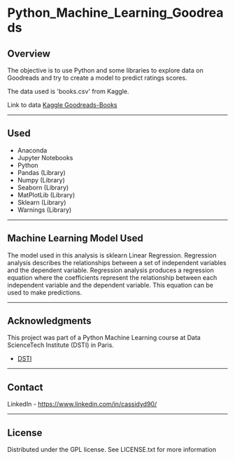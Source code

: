 # Python_Machine_Learning_Goodreads

## Overview
The objective is to use Python and some libraries to explore data on Goodreads and try to create a model to predict ratings scores.

The data used is 'books.csv' from Kaggle.

Link to data 
[Kaggle Goodreads-Books](https://www.kaggle.com/datasets/jealousleopard/goodreadsbooks "Kaggle Goodreads-Books")
***
## Used
* Anaconda
* Jupyter Notebooks
* Python
* Pandas (Library)
* Numpy (Library)
* Seaborn (Library)
* MatPlotLib (Library)
* Sklearn (Library)
* Warnings (Library)
***
## Machine Learning Model Used
The model used in this analysis is sklearn Linear Regression. Regression analysis describes the relationships between a set of independent variables and the dependent variable. Regression analysis produces a regression equation where the coefficients represent the relationship between each independent variable and the dependent variable. This equation can be used to make predictions.
***
## Acknowledgments
This project was part of a Python Machine Learning course at Data ScienceTech Institute (DSTI) in Paris.
* [DSTI](https://www.datasciencetech.institute/ "DSTI")
***
## Contact
LinkedIn - https://www.linkedin.com/in/cassidyd90/	 
***
## License
Distributed under the GPL license. See LICENSE.txt for more information
